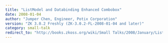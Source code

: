 ```yaml
---
title: "ListModel and Databinding Enhanced Combobox"
date: 2008-01-04
author: "Jumper Chen, Engineer, Potix Corporation"
version: "ZK 3.0.2 Freshly (ZK-3.0.2-FL-2008-01-04 and later)"
category: small-talk
redirect_to: "http://books.zkoss.org/wiki/Small Talks/2008/January/ListModel and Databinding Enhanced Combobox"
---
```

